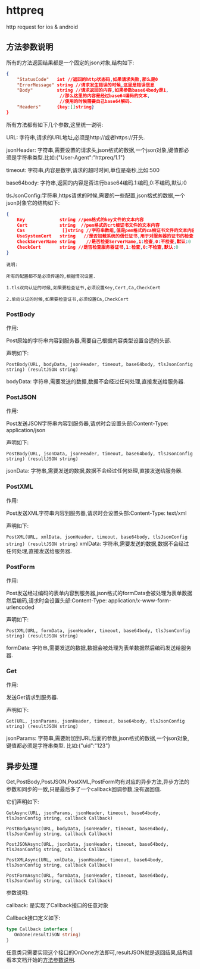 # httpreq

http request for ios &amp; android

## 方法参数说明

所有的方法返回结果都是一个固定的json对象,结构如下:

```json
{
    "StatusCode"   int //返回的http状态码,如果请求失败,那么是0
    "ErrorMessage" string //请求发生错误的时候,这里是错误信息
    "Body"         string //请求返回的内容,如果参数base64body是1,
                    //那么这里的内容是经过base64编码的文本,
                    //使用的时候需要自己base64解码.
    "Headers"      {key:[]string}
}
```

所有方法都有如下几个参数,这里统一说明:

URL: 字符串,请求的URL地址,必须是http://或者https://开头.

jsonHeader: 字符串,需要设置的请求头,json格式的数据,一个json对象,键值都必须是字符串类型.比如:{"User-Agent":"httpreq/1.1"}

timeout: 字符串,内容是数字,请求的超时时间,单位是毫秒,比如:500

base64body: 字符串,返回的内容是否进行base64编码.1:编码,0:不编码,默认:0

tlsJsonConfig:字符串,https请求的时候,需要的一些配置,json格式的数据,一个json对象它的结构如下:

```json
{
    Key             string //pem格式的key文件的文本内容
    Cert            string  //pem格式的crt根证书文件的文本内容
    Cas              []string //字符串数组,值是pem格式的ca根证书文件的文本内容,用于对服务器的证书的检查
    UseSystemCert   string   //是否加载系统的信任证书,用于对服务器的证书的检查,1:加载,0:不加载,默认:1
    CheckServerName string    //是否检查ServerName,1:检查,0:不检查,默认:0
    CheckCert       string //是否检查服务器证书,1:检查,0:不检查,默认:0
}
```

    说明:

    所有的配置都不是必须传递的,根据情况设置.

    1.tls双向认证的时候,如果要检查证书,必须设置Key,Cert,Ca,CheckCert

    2.单向认证的时候,如果要检查证书,必须设置Ca,CheckCert

### PostBody

作用:

Post原始的字符串内容到服务器,需要自己根据内容类型设置合适的头部.

声明如下:

`PostBody(URL, bodyData, jsonHeader, timeout, base64body, tlsJsonConfig string) (resultJSON string)`

bodyData: 字符串,需要发送的数据,数据不会经过任何处理,直接发送给服务器.

### PostJSON

作用:

Post发送JSON字符串内容到服务器,请求时会设置头部:Content-Type: application/json

声明如下:

`PostBody(URL, jsonData, jsonHeader, timeout, base64body, tlsJsonConfig string) (resultJSON string)`

jsonData: 字符串,需要发送的数据,数据不会经过任何处理,直接发送给服务器.

### PostXML

作用:

Post发送XML字符串内容到服务器,请求时会设置头部:Content-Type: text/xml

声明如下:

`PostXML(URL, xmlData, jsonHeader, timeout, base64body, tlsJsonConfig string) (resultJSON string)`
xmlData: 字符串,需要发送的数据,数据不会经过任何处理,直接发送给服务器.

### PostForm

作用:

Post发送经过编码的表单内容到服务器,json格式的formData会被处理为表单数据然后编码,请求时会设置头部:Content-Type: application/x-www-form-urlencoded

声明如下:

`PostXML(URL, formData, jsonHeader, timeout, base64body, tlsJsonConfig string) (resultJSON string)`

formData: 字符串,需要发送的数据,数据会被处理为表单数据然后编码发送给服务器.

### Get

作用:

发送Get请求到服务器.

声明如下:

`Get(URL, jsonParams, jsonHeader, timeout, base64body, tlsJsonConfig string) (resultJSON string)`

jsonParams: 字符串,需要附加到URL后面的参数,json格式的数据,一个json对象,键值都必须是字符串类型.
    比如:{"uid":"123"}

## 异步处理

Get,PostBody,PostJSON,PostXML,PostForm均有对应的异步方法,异步方法的参数和同步的一致,只是最后多了一个callback回调参数,没有返回值.

它们声明如下:

`GetAsync(URL, jsonParams, jsonHeader, timeout, base64body, tlsJsonConfig string, callback Callback)`

`PostBodyAsync(URL, bodyData, jsonHeader, timeout, base64body, tlsJsonConfig string, callback Callback)`

`PostJSONAsync(URL, jsonData, jsonHeader, timeout, base64body, tlsJsonConfig string, callback Callback)`

`PostXMLAsync(URL, xmlData, jsonHeader, timeout, base64body, tlsJsonConfig string, callback Callback)`

`PostFormAsync(URL, formData, jsonHeader, timeout, base64body, tlsJsonConfig string, callback Callback)`

参数说明:

callback: 是实现了Callback接口的任意对象

Callback接口定义如下:

```go
type Callback interface {
   OnDone(resultJSON string)
}
```

任意类只需要实现这个接口的OnDone方法即可,resultJSON就是返回结果,结构请看本文档开始的[方法参数说明](#方法参数说明).